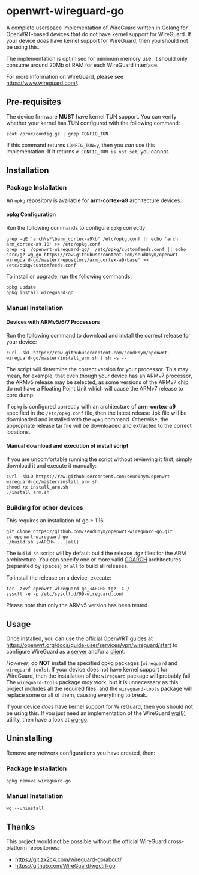 # openwrt-wireguard-go

A complete userspace implementation of WireGuard written in Golang for OpenWRT-based devices that do not have kernel support for WireGuard. If your device *does* have kernel support for WireGuard, then you should not be using this.

The implementation is optimised for minimum memory use. It should only consume around 20Mb of RAM for each WireGuard interface.

For more information on WireGuard, please see https://www.wireguard.com/.

## Pre-requisites

The device firmware **MUST** have kernel TUN support. You can verify whether your kernel has TUN configured with the following command:

```
zcat /proc/config.gz | grep CONFIG_TUN
```

If this command returns `CONFIG_TUN=y`, then you *can* use this implementation. If it returns `# CONFIG_TUN is not set`, you cannot.

## Installation

### Package Installation

An `opkg` repository is available for **arm-cortex-a9** architecture devices. 

#### opkg Configuration

Run the following commands to configure `opkg` correctly:

```
grep -qE 'arch\s*\barm_cortex-a9\b' /etc/opkg.conf || echo 'arch arm_cortex-a9 10' >> /etc/opkg.conf
grep -q '/openwrt-wireguard-go/' /etc/opkg/customfeeds.conf || echo 'src/gz wg_go https://raw.githubusercontent.com/seud0nym/openwrt-wireguard-go/master/repository/arm_cortex-a9/base' >> /etc/opkg/customfeeds.conf
```

To install or upgrade, run the following commands:

```
opkg update
opkg install wireguard-go
```

### Manual Installation

#### Devices with ARMv5/6/7 Processors

Run the following command to download and install the correct release for your device:
```
curl -skL https://raw.githubusercontent.com/seud0nym/openwrt-wireguard-go/master/install_arm.sh | sh -s --
```

The script will determine the correct version for your processor. This may mean, for example, that even though your device has an ARMv7 processor, the ARMv5 release may be selected, as some versions of the ARMv7 chip do not have a Floating Point Unit which will cause the ARMv7 release to core dump.

If `opkg` is configured correctly with an architecture of **arm-cortex-a9** specified in the `/etc/opkg.conf` file, then the latest release .ipk file will be downloaded and installed with the `opkg` command. Otherwise, the appropriate release tar file will be downloaded and extracted to the correct locations.

#### Manual download and execution of install script

If you are uncomfortable running the script without reviewing it first, simply download it and execute it manually:
```
curl -skLO https://raw.githubusercontent.com/seud0nym/openwrt-wireguard-go/master/install_arm.sh
chmod +x install_arm.sh
./install_arm.sh
```

### Building for other devices

This requires an installation of go ≥ 1.16.
```
git clone https://github.com/seud0nym/openwrt-wireguard-go.git
cd openwrt-wireguard-go
./build.sh [<ARCH> ...|all]
```

The `build.sh` script will by default build the release .tgz files for the ARM architecture. You can specify one or more valid [GOARCH](https://golang.org/doc/install/source#environment) architectures (separated by spaces) or `all` to build all releases.

To install the release on a device, execute:
```
tar -zxvf openwrt-wireguard-go_<ARCH>.tgz -C /
sysctl -e -p /etc/sysctl.d/99-wireguard.conf
```

Please note that only the ARMv5 version has been tested.

## Usage 

Once installed, you can use the official OpenWRT guides at https://openwrt.org/docs/guide-user/services/vpn/wireguard/start to configure WireGuard as a [server](https://openwrt.org/docs/guide-user/services/vpn/wireguard/server) and/or a [client](https://openwrt.org/docs/guide-user/services/vpn/wireguard/client).

*However*, do **NOT** install the specified opkg packages (`wireguard` and `wireguard-tools`). If your device does not have kernel support for WireGuard, then the installation of the `wireguard` package will probably fail. The `wireguard-tools` package *may* work, but it is unnecessary as this project includes all the required files, and the `wireguard-tools` package will replace some or all of them, causing everything to break.

If your device *does* have kernel support for WireGuard, then you should not be using this. If you just need an implementation of the WireGuard [wg(8)](https://git.zx2c4.com/wireguard-tools/about/src/man/wg.8) utility, then have a look at [wg-go](https://github.com/seud0nym/wg-go).

## Uninstalling

Remove any network configurations you have created, then:

### Package Installation

```
opkg remove wireguard-go
```

### Manual Installation

```
wg --uninstall
```

## Thanks

This project would not be possible without the official WireGuard cross-platform repositories:
- https://git.zx2c4.com/wireguard-go/about/
- https://github.com/WireGuard/wgctrl-go
